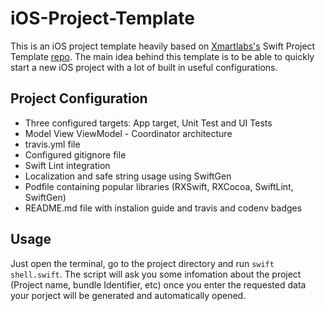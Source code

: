 # iOS-Project-Template

This is an iOS project template heavily based on [Xmartlabs's](https://xmartlabs.com) Swift Project Template [repo](https://github.com/xmartlabs/Swift-Project-Template). The main idea behind this template is to be able to quickly start a new iOS project with a lot of built in useful configurations.

## Project Configuration
	
* Three configured targets: App target, Unit Test and UI Tests
* Model View ViewModel - Coordinator architecture
* travis.yml file
* Configured gitignore file
* Swift Lint integration
* Localization and safe string usage using SwiftGen
* Podfile containing popular libraries (RXSwift, RXCocoa, SwiftLint, SwiftGen)
* README.md file with instalion guide and travis and codenv badges 

## Usage

Just open the terminal, go to the project directory and run `swift shell.swift`. The script will ask you some infomation about the project (Project name, bundle Identifier, etc) once you enter the requested data your porject will be generated and automatically opened.

